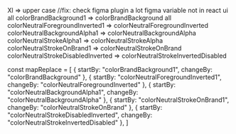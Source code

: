 Xl => upper case //fix: check figma plugin
a lot figma variable not in react ui
all colorBrandBackground1 => colorBrandBackground
all colorNeutralForegroundInverted1 => colorNeutralForegroundInverted
colorNeutralBackgroundAlpha1 => colorNeutralBackgroundAlpha
colorNeutralStrokeAlpha1 => colorNeutralStrokeAlpha
colorNeutralStrokeOnBrand1 => colorNeutralStrokeOnBrand
colorNeutralStrokeDisabledInverted => colorNeutralStrokeInvertedDisabled

const mapReplace = [
  {
    startBy: "colorBrandBackground1",
    changeBy: "colorBrandBackground"
  },
  {
    startBy: "colorNeutralForegroundInverted1",
    changeBy: "colorNeutralForegroundInverted"
  },
  {
    startBy: "colorNeutralBackgroundAlpha1",
    changeBy: "colorNeutralBackgroundAlpha"
  },
  {
    startBy: "colorNeutralStrokeOnBrand1",
    changeBy: "colorNeutralStrokeOnBrand"
  },
  {
    startBy: "colorNeutralStrokeDisabledInverted",
    changeBy: "colorNeutralStrokeInvertedDisabled"
  },
]
